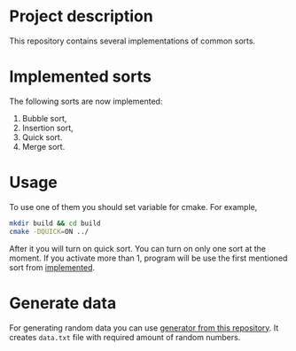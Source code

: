 # Project description
This repository contains several implementations of common sorts.

# Implemented sorts
The following sorts are now implemented:
1. Bubble sort,
2. Insertion sort,
3. Quick sort.
4. Merge sort.

# Usage
To use one of them you should set variable for cmake. For example,
```bash
mkdir build && cd build
cmake -DQUICK=ON ../
```

After it you will turn on quick sort. You can turn on only one sort at the moment.
If you activate more than 1, program will be use the first mentioned sort from
[implemented](#implemented-sorts).

# Generate data
For generating random data you can use [generator from this repository](data_generator.c).
It creates `data.txt` file with required amount of random numbers.
